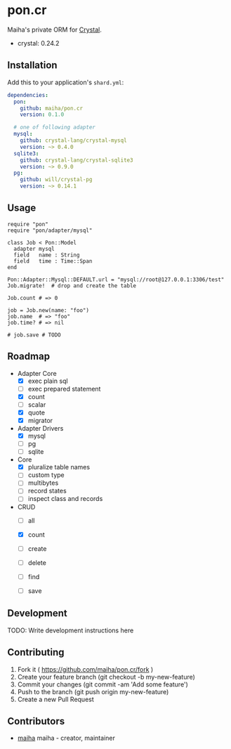 # pon.cr

Maiha's private ORM for [Crystal](http://crystal-lang.org/).

- crystal: 0.24.2

## Installation

Add this to your application's `shard.yml`:

```yaml
dependencies:
  pon:
    github: maiha/pon.cr
	version: 0.1.0

  # one of following adapter
  mysql:
    github: crystal-lang/crystal-mysql
    version: ~> 0.4.0
  sqlite3:
	github: crystal-lang/crystal-sqlite3
	version: ~> 0.9.0
  pg:
	github: will/crystal-pg
	version: ~> 0.14.1
```

## Usage

```crystal
require "pon"
require "pon/adapter/mysql"

class Job < Pon::Model
  adapter mysql
  field   name : String
  field   time : Time::Span
end

Pon::Adapter::Mysql::DEFAULT.url = "mysql://root@127.0.0.1:3306/test"
Job.migrate!  # drop and create the table

Job.count # => 0

job = Job.new(name: "foo")
job.name  # => "foo"
job.time? # => nil

# job.save # TODO
```

## Roadmap

- Adapter Core
  - [x] exec plain sql
  - [ ] exec prepared statement
  - [x] count
  - [ ] scalar
  - [x] quote
  - [x] migrator
- Adapter Drivers
  - [x] mysql
  - [ ] pg
  - [ ] sqlite
- Core
  - [x] pluralize table names
  - [ ] custom type
  - [ ] multibytes
  - [ ] record states
  - [ ] inspect class and records
- CRUD
  - [ ] all
  - [x] count
  - [ ] create
  - [ ] delete
  - [ ] find
  - [ ] save


## Development

TODO: Write development instructions here

## Contributing

1. Fork it ( https://github.com/maiha/pon.cr/fork )
2. Create your feature branch (git checkout -b my-new-feature)
3. Commit your changes (git commit -am 'Add some feature')
4. Push to the branch (git push origin my-new-feature)
5. Create a new Pull Request

## Contributors

- [maiha](https://github.com/maiha) maiha - creator, maintainer
